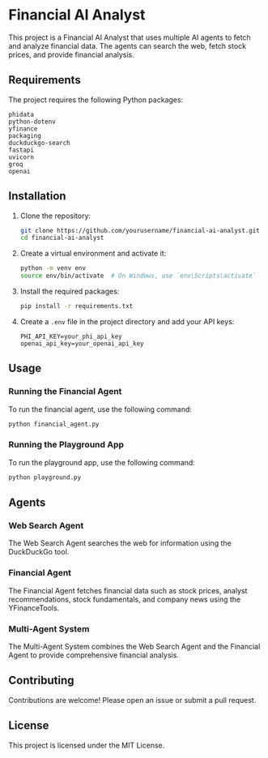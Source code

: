 # Financial AI Analyst

This project is a Financial AI Analyst that uses multiple AI agents to fetch and analyze financial data. The agents can search the web, fetch stock prices, and provide financial analysis.

## Requirements

The project requires the following Python packages:

```
phidata
python-dotenv
yfinance
packaging
duckduckgo-search
fastapi
uvicorn
groq
openai
```

## Installation

1. Clone the repository:
   ```bash
   git clone https://github.com/yourusername/financial-ai-analyst.git
   cd financial-ai-analyst
   ```

2. Create a virtual environment and activate it:
   ```bash
   python -m venv env
   source env/bin/activate  # On Windows, use `env\Scripts\activate`
   ```

3. Install the required packages:
   ```bash
   pip install -r requirements.txt
   ```

4. Create a `.env` file in the project directory and add your API keys:
   ```
   PHI_API_KEY=your_phi_api_key
   openai_api_key=your_openai_api_key
   ```

## Usage

### Running the Financial Agent

To run the financial agent, use the following command:
```bash
python financial_agent.py
```

### Running the Playground App

To run the playground app, use the following command:
```bash
python playground.py
```

## Agents

### Web Search Agent

The Web Search Agent searches the web for information using the DuckDuckGo tool.

### Financial Agent

The Financial Agent fetches financial data such as stock prices, analyst recommendations, stock fundamentals, and company news using the YFinanceTools.

### Multi-Agent System

The Multi-Agent System combines the Web Search Agent and the Financial Agent to provide comprehensive financial analysis.

## Contributing

Contributions are welcome! Please open an issue or submit a pull request.

## License

This project is licensed under the MIT License.
